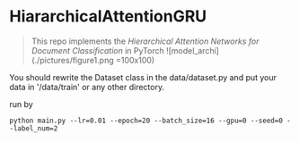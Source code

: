 # HiararchicalAttentionGRU

> This repo implements the *Hierarchical Attention Networks for Document Classification* in PyTorch
![model_archi](./pictures/figure1.png =100x100)

You should rewrite the Dataset class in the data/dataset.py
and put your data in '/data/train' or any other directory.

run by

```
python main.py --lr=0.01 --epoch=20 --batch_size=16 --gpu=0 --seed=0 --label_num=2
```